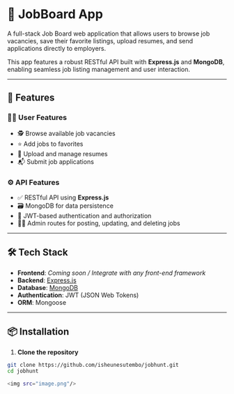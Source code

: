 # 💼 JobBoard App

A full-stack Job Board web application that allows users to browse job vacancies, save their favorite listings, upload resumes, and send applications directly to employers.

This app features a robust RESTful API built with **Express.js** and **MongoDB**, enabling seamless job listing management and user interaction.

---

## 🚀 Features

### 👨‍💼 User Features
- 🕵️ Browse available job vacancies
- ⭐ Add jobs to favorites
- 📄 Upload and manage resumes
- 📬 Submit job applications

### ⚙️ API Features
- ✅ RESTful API using **Express.js**
- 🗃️ MongoDB for data persistence
- 🔐 JWT-based authentication and authorization
- 🧑‍💻 Admin routes for posting, updating, and deleting jobs

---

## 🛠️ Tech Stack

- **Frontend**: _Coming soon / Integrate with any front-end framework_
- **Backend**: [Express.js](https://expressjs.com/)
- **Database**: [MongoDB](https://www.mongodb.com/)
- **Authentication**: JWT (JSON Web Tokens)
- **ORM**: Mongoose

---

## 📦 Installation

1. **Clone the repository**

```bash
git clone https://github.com/isheunesutembo/jobhunt.git
cd jobhunt

<img src="image.png"/>

